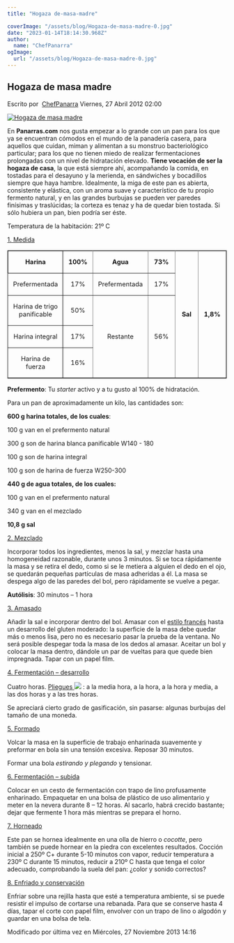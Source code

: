 ```yaml
---
title: "Hogaza de-masa-madre"

coverImage: "/assets/blog/Hogaza-de-masa-madre-0.jpg"
date: "2023-01-14T18:14:30.968Z"
author:
  name: "ChefPanarra"
ogImage:
  url: "/assets/blog/Hogaza-de-masa-madre-0.jpg"
---
```


## Hogaza de masa madre

Escrito por  [ChefPanarra](/web/20190222192805/http://www.panarras.com/index.php/home/recetas/panes-de-masa-madre/itemlist/user/56-chefpanarra) Viernes, 27 Abril 2012 02:00

[![Hogaza de masa madre](https://web.archive.org/web/20190222192805im_/http://www.panarras.com/media/k2/items/cache/01f1a05053c6242fcfa23075e5b963c1_L.jpg)](/web/20190222192805/http://www.panarras.com/media/k2/items/cache/01f1a05053c6242fcfa23075e5b963c1_XL.jpg "Clic para vista previa de la imagen")

En **Panarras.com** nos gusta empezar a lo grande con un pan para los que ya se encuentran cómodos en el mundo de la panadería casera, para aquellos que cuidan, miman y alimentan a su monstruo bacteriológico particular; para los que no tienen miedo de realizar fermentaciones prolongadas con un nivel de hidratación elevado. **Tiene vocación de ser la hogaza de casa**, la que está siempre ahí, acompañando la comida, en tostadas para el desayuno y la merienda, en sándwiches y bocadillos siempre que haya hambre. Idealmente, la miga de este pan es abierta, consistente y elástica, con un aroma suave y característico de tu propio fermento natural, y en las grandes burbujas se pueden ver paredes finísimas y traslúcidas; la corteza es tenaz y ha de quedar bien tostada. Si sólo hubiera un pan, bien podría ser éste.

Temperatura de la habitación: 21º C

[1\. Medida](/web/20190222192805/http://www.panarras.com/index.php/tecnica/las-fases-del-pan/medida)

<table class="MsoTableGrid" style="border-collapse: collapse; margin-left: auto; margin-right: auto;" width="609" border="1" cellspacing="0" cellpadding="0"><tbody><tr><td style="width: 99.5pt; border: 1pt solid windowtext; padding: 0cm 5.4pt;" width="133"><p class="MsoNormal" align="center"><strong><span style="font-size: 11pt;">Harina</span></strong></p></td><td style="width: 59.35pt; border-width: 1pt 1pt 1pt medium; border-style: solid solid solid none; border-color: windowtext windowtext windowtext -moz-use-text-color; -moz-border-top-colors: none; -moz-border-right-colors: none; -moz-border-bottom-colors: none; -moz-border-left-colors: none; -moz-border-image: none; padding: 0cm 5.4pt;" width="79"><p class="MsoNormal" style="text-align: center;" align="center"><strong><span style="font-size: 11pt;">100%</span></strong></p></td><td style="width: 99.55pt; border-width: 1pt 1pt 1pt medium; border-style: solid solid solid none; border-color: windowtext windowtext windowtext -moz-use-text-color; -moz-border-top-colors: none; -moz-border-right-colors: none; -moz-border-bottom-colors: none; -moz-border-left-colors: none; -moz-border-image: none; padding: 0cm 5.4pt;" width="133"><p class="MsoNormal" style="text-align: center;" align="center"><strong><span style="font-size: 11pt;">Agua</span></strong></p></td><td style="width: 60.1pt; border-width: 1pt 1pt 1pt medium; border-style: solid solid solid none; border-color: windowtext windowtext windowtext -moz-use-text-color; -moz-border-top-colors: none; -moz-border-right-colors: none; -moz-border-bottom-colors: none; -moz-border-left-colors: none; -moz-border-image: none; padding: 0cm 5.4pt;" width="80"><p class="MsoNormal" style="text-align: center;" align="center"><strong><span style="font-size: 11pt;">73%</span></strong></p></td><td style="width: 61.15pt; border-width: 1pt 1pt 1pt medium; border-style: solid solid solid none; border-color: windowtext windowtext windowtext -moz-use-text-color; -moz-border-top-colors: none; -moz-border-right-colors: none; -moz-border-bottom-colors: none; -moz-border-left-colors: none; -moz-border-image: none; padding: 0cm 5.4pt;" rowspan="5" width="82"><p class="MsoNormal" style="text-align: center;" align="center"><strong><span style="font-size: 11pt;">Sal</span></strong></p></td><td style="width: 56.35pt; border-width: 1pt 1pt 1pt medium; border-style: solid solid solid none; border-color: windowtext windowtext windowtext -moz-use-text-color; -moz-border-top-colors: none; -moz-border-right-colors: none; -moz-border-bottom-colors: none; -moz-border-left-colors: none; -moz-border-image: none; padding: 0cm 5.4pt;" rowspan="5" width="75"><p class="MsoNormal" style="text-align: center;" align="center"><strong><span style="font-size: 11pt;">1,8%</span></strong></p></td></tr><tr><td style="width: 99.5pt; border-right: 1pt solid windowtext; border-width: medium 1pt 1pt; border-style: none solid solid; border-color: -moz-use-text-color windowtext windowtext; -moz-border-top-colors: none; -moz-border-right-colors: none; -moz-border-bottom-colors: none; -moz-border-left-colors: none; -moz-border-image: none; padding: 0cm 5.4pt;" width="133"><p class="MsoNormal" style="text-align: center;" align="center"><span style="font-size: 11pt;">Prefermentada</span></p></td><td style="width: 59.35pt; border-width: medium 1pt 1pt medium; border-style: none solid solid none; border-color: -moz-use-text-color windowtext windowtext -moz-use-text-color; padding: 0cm 5.4pt;" width="79"><p class="MsoNormal" style="text-align: center;" align="center"><span style="font-size: 11pt;">17%</span></p></td><td style="width: 99.55pt; border-width: medium 1pt 1pt medium; border-style: none solid solid none; border-color: -moz-use-text-color windowtext windowtext -moz-use-text-color; padding: 0cm 5.4pt;" width="133"><p class="MsoNormal" style="text-align: center;" align="center"><span style="font-size: 11pt;">Prefermentada</span></p></td><td style="width: 60.1pt; border-width: medium 1pt 1pt medium; border-style: none solid solid none; border-color: -moz-use-text-color windowtext windowtext -moz-use-text-color; padding: 0cm 5.4pt;" width="80"><p class="MsoNormal" style="text-align: center;" align="center"><span style="font-size: 11pt;">17%</span></p></td></tr><tr><td style="width: 99.5pt; border-right: 1pt solid windowtext; border-width: medium 1pt 1pt; border-style: none solid solid; border-color: -moz-use-text-color windowtext windowtext; -moz-border-top-colors: none; -moz-border-right-colors: none; -moz-border-bottom-colors: none; -moz-border-left-colors: none; -moz-border-image: none; padding: 0cm 5.4pt;" width="133"><p class="MsoNormal" align="center"><span style="font-size: 11pt;">Harina de trigo panificable</span></p></td><td style="width: 59.35pt; border-width: medium 1pt 1pt medium; border-style: none solid solid none; border-color: -moz-use-text-color windowtext windowtext -moz-use-text-color; padding: 0cm 5.4pt;" width="79"><p class="MsoNormal" style="text-align: center;" align="center"><span style="font-size: 11pt;">50%</span></p></td><td style="width: 99.55pt; border-width: medium 1pt 1pt medium; border-style: none solid solid none; border-color: -moz-use-text-color windowtext windowtext -moz-use-text-color; padding: 0cm 5.4pt;" rowspan="3" width="133"><p class="MsoNormal" style="text-align: center;" align="center"><span style="font-size: 11pt;">Restante</span></p></td><td style="width: 60.1pt; border-width: medium 1pt 1pt medium; border-style: none solid solid none; border-color: -moz-use-text-color windowtext windowtext -moz-use-text-color; padding: 0cm 5.4pt;" rowspan="3" width="80"><p class="MsoNormal" style="text-align: center;" align="center"><span style="font-size: 11pt;">56%</span></p></td></tr><tr><td style="width: 99.5pt; border-right: 1pt solid windowtext; border-width: medium 1pt 1pt; border-style: none solid solid; border-color: -moz-use-text-color windowtext windowtext; -moz-border-top-colors: none; -moz-border-right-colors: none; -moz-border-bottom-colors: none; -moz-border-left-colors: none; -moz-border-image: none; padding: 0cm 5.4pt;" width="133"><p class="MsoNormal" style="text-align: center;" align="center"><span style="font-size: 11pt;">Harina integral</span></p></td><td style="width: 59.35pt; border-width: medium 1pt 1pt medium; border-style: none solid solid none; border-color: -moz-use-text-color windowtext windowtext -moz-use-text-color; padding: 0cm 5.4pt;" width="79"><p class="MsoNormal" style="text-align: center;" align="center"><span style="font-size: 11pt;">17%</span></p></td></tr><tr><td style="width: 99.5pt; border-right: 1pt solid windowtext; border-width: medium 1pt 1pt; border-style: none solid solid; border-color: -moz-use-text-color windowtext windowtext; -moz-border-top-colors: none; -moz-border-right-colors: none; -moz-border-bottom-colors: none; -moz-border-left-colors: none; -moz-border-image: none; padding: 0cm 5.4pt;" width="133"><p class="MsoNormal" style="text-align: center;" align="center"><span style="font-size: 11pt;">Harina de fuerza</span></p></td><td style="width: 59.35pt; border-width: medium 1pt 1pt medium; border-style: none solid solid none; border-color: -moz-use-text-color windowtext windowtext -moz-use-text-color; padding: 0cm 5.4pt;" width="79"><p class="MsoNormal" style="text-align: center;" align="center"><span style="font-size: 11pt;">16%</span></p></td></tr></tbody></table>

**Prefermento**: Tu _starter_ activo y a tu gusto al 100% de hidratación.

Para un pan de aproximadamente un kilo, las cantidades son:

**600 g harina totales, de los cuales**:

100 g van en el prefermento natural

300 g son de harina blanca panificable W140 - 180

100 g son de harina integral

100 g son de harina de fuerza W250-300

**440 g de agua totales, de los cuales:**

100 g van en el prefermento natural

340 g van en el mezclado

**10,8 g sal**

[2\. Mezclado](/web/20190222192805/http://www.panarras.com/index.php/tecnica/las-fases-del-pan/mezclado)

Incorporar todos los ingredientes, menos la sal, y mezclar hasta una homogeneidad razonable, durante unos 3 minutos. Si se toca rápidamente la masa y se retira el dedo, como si se le metiera a alguien el dedo en el ojo, se quedarán pequeñas partículas de masa adheridas a él. La masa se despega algo de las paredes del bol, pero rápidamente se vuelve a pegar.

**Autólisis**: 30 minutos – 1 hora

[3\. Amasado](/web/20190222192805/http://www.panarras.com/index.php/tecnica/las-fases-del-pan/amasado)

Añadir la sal e incorporar dentro del bol. Amasar con el [estilo francés](/web/20190222192805/http://www.panarras.com/index.php/tecnica/itemlist/category/8-amasado) hasta un desarrollo del gluten moderado: la superficie de la masa debe quedar más o menos lisa, pero no es necesario pasar la prueba de la ventana. No será posible despegar toda la masa de los dedos al amasar. Aceitar un bol y colocar la masa dentro, dándole un par de vueltas para que quede bien impregnada. Tapar con un papel film.

[4\. Fermentación – desarrollo](/web/20190222192805/http://www.panarras.com/index.php/tecnica/las-fases-del-pan/fermentacion-desarrollo)

Cuatro horas. [Pliegues ![](https://web.archive.org/web/20190222192805im_/http://www.panarras.com/images/eas_newwindow.gif)](/web/20190222192805/http://www.panarras.com/index.php/tecnica/tecnicas-de-amasado/plegados) : a la media hora, a la hora, a la hora y media, a las dos horas y a las tres horas.

Se apreciará cierto grado de gasificación, sin pasarse: algunas burbujas del tamaño de una moneda.

[5\. Formado](/web/20190222192805/http://www.panarras.com/index.php/tecnica/las-fases-del-pan/formado)

Volcar la masa en la superficie de trabajo enharinada suavemente y preformar en bola sin una tensión excesiva. Reposar 30 minutos.

Formar una bola _estirando y plegando_ y tensionar.

[6\. Fermentación – subida](/web/20190222192805/http://www.panarras.com/index.php/tecnica/las-fases-del-pan/fermentacion-subida)

Colocar en un cesto de fermentación con trapo de lino profusamente enharinado. Empaquetar en una bolsa de plástico de uso alimentario y meter en la nevera durante 8 – 12 horas. Al sacarlo, habrá crecido bastante; dejar que fermente 1 hora más mientras se prepara el horno.

[7\. Horneado](/web/20190222192805/http://www.panarras.com/index.php/tecnica/las-fases-del-pan/horneado)

Este pan se hornea idealmente en una olla de hierro o _cocotte_, pero también se puede hornear en la piedra con excelentes resultados. Cocción inicial a 250º C+ durante 5-10 minutos con vapor, reducir temperatura a 230º C durante 15 minutos, reducir a 210º C hasta que tenga el color adecuado, comprobando la suela del pan: ¿color y sonido correctos?

[8\. Enfriado y conservación](/web/20190222192805/http://www.panarras.com/index.php/tecnica/las-fases-del-pan/enfriado-y-conservacion)

Enfriar sobre una rejilla hasta que esté a temperatura ambiente, si se puede resistir el impulso de cortarse una rebanada. Para que se conserve hasta 4 días, tapar el corte con papel film, envolver con un trapo de lino o algodón y guardar en una bolsa de tela.

Modificado por última vez en Miércoles, 27 Noviembre 2013 14:16
